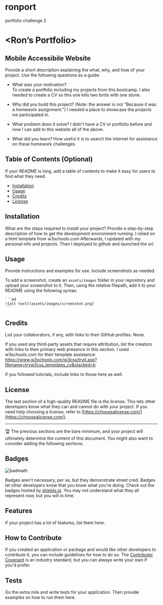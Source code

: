 # ronport
portfolio challenge 2
# <Ron’s Portfolio>

## Mobile Accessibile Website

Provide a short description explaining the what, why, and how of your project. Use the following questions as a guide:

- What was your motivation?  
To create a portfolio including my projects from this bootcamp. I also needed to create a CV so this one kills two birds with one stone.
- Why did you build this project? (Note: the answer is not "Because it was a homework assignment.")
I needed a place to showcase the projects ive participated in.
- What problem does it solve?
I didn't have a CV or portfolio before and now I can add to this website all of the above.

- What did you learn?
How useful it is to search the internet for assistance on these homework challenges.


## Table of Contents (Optional)

If your README is long, add a table of contents to make it easy for users to find what they need.

- [Installation](#installation)
- [Usage](#usage)
- [Credits](#credits)
- [License](#license)

## Installation

What are the steps required to install your project? Provide a step-by-step description of how to get the development environment running.
I relied on a html template from w3schools.com
Afterwards, I updated with my personal info and projects.
Then I deployed to github and launched the url.

## Usage

Provide instructions and examples for use. Include screenshots as needed.

To add a screenshot, create an `assets/images` folder in your repository and upload your screenshot to it. Then, using the relative filepath, add it to your README using the following syntax:

    ```md
    ![alt text](assets/images/screenshot.png)
    ```

## Credits

List your collaborators, if any, with links to their GitHub profiles.
None.

If you used any third-party assets that require attribution, list the creators with links to their primary web presence in this section.
I used w3schools.com for their template assistance:
https://www.w3schools.com/w3css/tryit.asp?filename=tryw3css_templates_cv&stacked=h

If you followed tutorials, include links to those here as well.

## License

The last section of a high-quality README file is the license. This lets other developers know what they can and cannot do with your project. If you need help choosing a license, refer to [https://choosealicense.com/](https://choosealicense.com/).

---

🏆 The previous sections are the bare minimum, and your project will ultimately determine the content of this document. You might also want to consider adding the following sections.

## Badges

![badmath](https://img.shields.io/github/languages/top/lernantino/badmath)

Badges aren't necessary, per se, but they demonstrate street cred. Badges let other developers know that you know what you're doing. Check out the badges hosted by [shields.io](https://shields.io/). You may not understand what they all represent now, but you will in time.

## Features

If your project has a lot of features, list them here.

## How to Contribute

If you created an application or package and would like other developers to contribute it, you can include guidelines for how to do so. The [Contributor Covenant](https://www.contributor-covenant.org/) is an industry standard, but you can always write your own if you'd prefer.

## Tests

Go the extra mile and write tests for your application. Then provide examples on how to run them here.